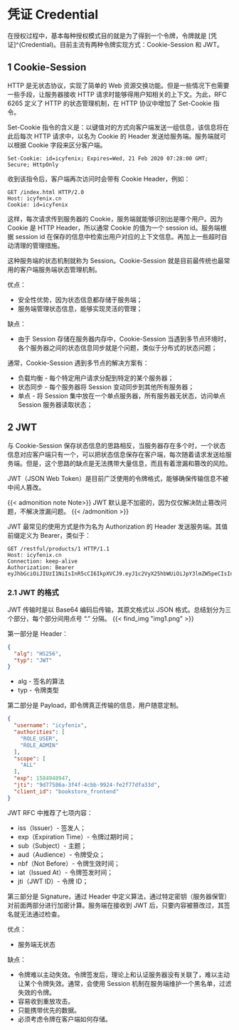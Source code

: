 # 凭证 Credential


在授权过程中，基本每种授权模式目的就是为了得到一个令牌，令牌就是 [凭证]^(Credential)。目前主流有两种令牌实现方式：Cookie-Session 和 JWT。

## 1 Cookie-Session

HTTP 是无状态协议，实现了简单的 Web 资源交换功能。但是一些情况下也需要一些手段，让服务器接收 HTTP 请求时能够得用户知相关的上下文。为此，RFC 6265 定义了 HTTP 的状态管理机制，在 HTTP 协议中增加了 Set-Cookie 指令。

Set-Cookie 指令的含义是：以键值对的方式向客户端发送一组信息，该信息将在此后每次 HTTP 请求中，以名为 Cookie 的 Header 发送给服务端。服务端就可以根据 Cookie 字段来区分客户端。
```
Set-Cookie: id=icyfenix; Expires=Wed, 21 Feb 2020 07:28:00 GMT; Secure; HttpOnly
```

收到该指令后，客户端再次访问时会带有 Cookie Header，例如：
```
GET /index.html HTTP/2.0
Host: icyfenix.cn
Cookie: id=icyfenix
```

这样，每次请求传到服务器的 Cookie，服务端就能够识别出是哪个用户。因为 Cookie 是 HTTP Header，所以通常 Cookie 的值为一个 session id。服务端根据 session id 在保存的信息中检索出用户对应的上下文信息。再加上一些超时自动清理的管理措施。

这种服务端的状态机制就称为 Session。Cookie-Session 就是目前最传统也最常用的客户端服务端状态管理机制。

优点：
* 安全性优势，因为状态信息都存储于服务端；
* 服务端管理状态信息，能够实现灵活的管理；

缺点：
* 由于 Session 存储在服务器内存中，Cookie-Session 当遇到多节点环境时，各个服务器之间的状态信息同步就是个问题，类似于分布式的状态问题；

通常，Cookie-Session 遇到多节点的解决方案有：
* 负载均衡 - 每个特定用户请求分配到特定的某个服务器；
* 状态同步 - 每个服务器将 Session 变动同步到其他所有服务器；
* 单点 - 将 Session 集中放在一个单点服务器，所有服务器无状态，访问单点 Session 服务器读取状态；

## 2 JWT

与 Cookie-Session 保存状态信息的思路相反，当服务器存在多个时，一个状态信息对应客户端只有一个，可以把状态信息保存在客户端，每次随着请求发送给服务端。但是，这个思路的缺点是无法携带大量信息，而且有着泄漏和篡改的风险。

JWT（JSON Web Token）是目前广泛使用的令牌格式，能够确保传输信息不被中间人篡改。

{{< admonition note Note>}}
JWT 默认是不加密的，因为仅仅解决防止篡改问题，不解决泄漏问题。
{{< /admonition >}}

JWT 最常见的使用方式是作为名为 Authorization 的 Header 发送服务端。其值前缀定义为 Bearer，类似于：
```HTTP
GET /restful/products/1 HTTP/1.1
Host: icyfenix.cn
Connection: keep-alive
Authorization: Bearer eyJhbGciOiJIUzI1NiIsInR5cCI6IkpXVCJ9.eyJ1c2VyX25hbWUiOiJpY3lmZW5peCIsInNjb3BlIjpbIkFMTCJdLCJleHAiOjE1ODQ5NDg5NDcsImF1dGhvcml0aWVzIjpbIlJPTEVfVVNFUiIsIlJPTEVfQURNSU4iXSwianRpIjoiOWQ3NzU4NmEtM2Y0Zi00Y2JiLTk5MjQtZmUyZjc3ZGZhMzNkIiwiY2xpZW50X2lkIjoiYm9va3N0b3JlX2Zyb250ZW5kIiwidXNlcm5hbWUiOiJpY3lmZW5peCJ9.539WMzbjv63wBtx4ytYYw_Fo1ECG_9vsgAn8bheflL8
```

### 2.1 JWT 的格式

JWT 传输时是以 Base64 编码后传输，其原文格式以 JSON 格式。总结划分为三个部分，每个部分间用点号 “.” 分隔。
{{< find_img "img1.png" >}}

第一部分是 Header：
```json
{
  "alg": "HS256",
  "typ": "JWT"
}
```
* alg - 签名的算法
* typ - 令牌类型

第二部分是 Payload，即令牌真正传输的信息，用户随意定制。
```json
{
  "username": "icyfenix",
  "authorities": [
    "ROLE_USER",
    "ROLE_ADMIN"
  ],
  "scope": [
    "ALL"
  ],
  "exp": 1584948947,
  "jti": "9d77586a-3f4f-4cbb-9924-fe2f77dfa33d",
  "client_id": "bookstore_frontend"
}
```

JWT RFC 中推荐了七项内容：
* iss（Issuer）- 签发人；
* exp（Expiration Time）- 令牌过期时间；
* sub（Subject）- 主题；
* aud（Audience）- 令牌受众；
* nbf（Not Before）- 令牌生效时间；
* iat（Issued At）- 令牌签发时间；
* jti（JWT ID）- 令牌 ID；

第三部分是 Signature，通过 Header 中定义算法，通过特定密钥（服务器保管）对前面两部分进行加密计算。服务端在接收到 JWT 后，只要内容被篡改过，其签名就无法通过检查。

优点：
* 服务端无状态

缺点：
* 令牌难以主动失效。令牌签发后，理论上和认证服务器没有关联了，难以主动让某个令牌失效。通常，会使用 Session 机制在服务端维护一个黑名单，过滤失效的令牌。
* 容易收到重放攻击。
* 只能携带优先的数据。
* 必须考虑令牌在客户端如何存储。
